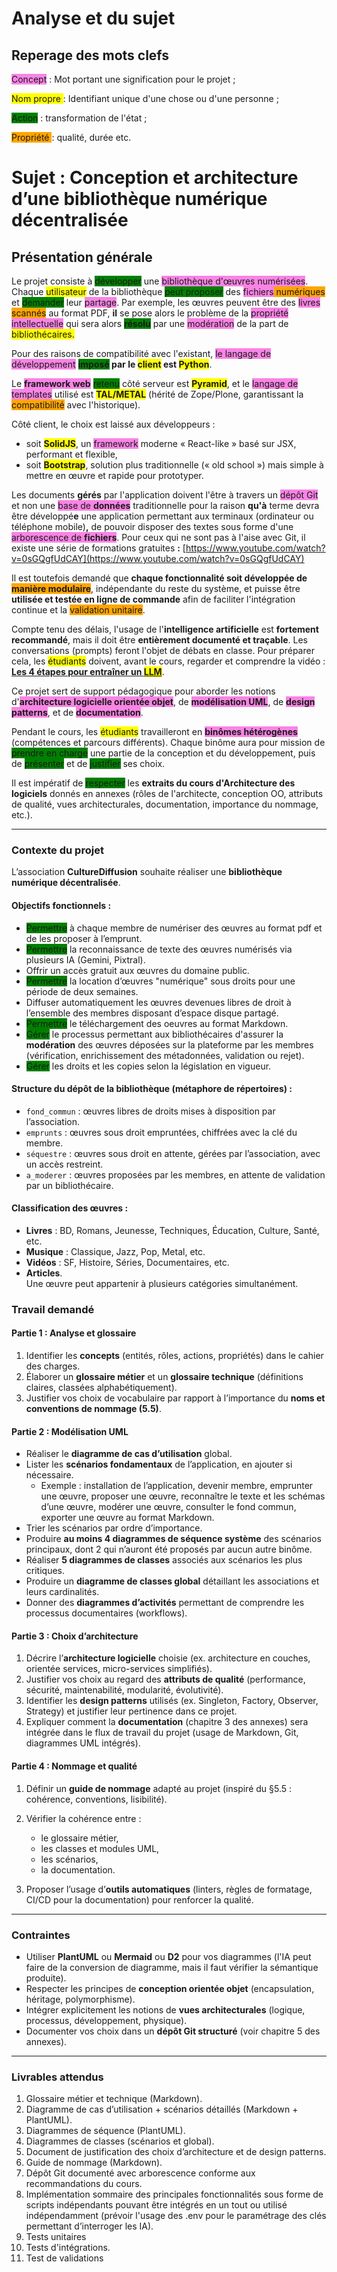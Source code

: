 # Analyse et  du sujet
## Reperage des mots clefs

<span style='background:#f984e5'>Concept</span> : Mot portant une signification pour le projet ;

<span style='background:yellow'>Nom propre </span>: Identifiant unique d'une chose ou d'une personne ;

<span style='background:green'>Action</span> : transformation de l'état ;

<span style='background:orange'>Propriété </span>: qualité, durée etc.

# Sujet : Conception et architecture d’une bibliothèque numérique décentralisée

## Présentation générale

Le projet consiste à <span style='background:green'>développer</span> une <span style='background:#f984e5'>bibliothèque d'œuvres numérisées</span>. Chaque <span style='background:yellow'>utilisateur</span> de la bibliothèque <span style='background:green'>peut proposer</span> des <span style='background:#f984e5'>fichiers</span><span style='background:orange'> numériques</span> et <span style='background:green'>demander</span> leur <span style='background:#f984e5'>partage</span>. Par exemple, les œuvres peuvent être des <span style='background:#f984e5'>livres</span> <span style='background:orange'>scannés</span> au format PDF, **il** se pose alors le problème de la <span style='background:#f984e5'>propriété intellectuelle</span> qui sera alors <span style='background:green'>**résolu**</span> par une <span style='background:#f984e5'>modération</span> de la part de <span style='background:yellow'>bibliothécaires.</span>

Pour des raisons de compatibilité avec l'existant, <span style='background:#f984e5'>le langage de développement</span> **<span style='background:green'>imposé</span> par le <span style='background:yellow'>client</span> est <span style='background:yellow'>Python</span>**.

Le **<span style='background:#f984e5'>framework web</span>** <span style='background:green'>retenu</span> côté serveur est **<span style='background:yellow'>Pyramid</span>**, et le <span style='background:#f984e5'>langage de templates</span> utilisé est **<span style='background:yellow'>TAL/METAL</span>** (hérité de Zope/Plone, garantissant la <span style='background:orange'>compatibilité</span> avec l'historique).

Côté client, le choix est laissé aux développeurs :

- soit <span style='background:yellow'>**SolidJS**</span>, un <span style='background:#f984e5'>framework</span> moderne « React-like » basé sur JSX, performant et flexible,
- soit <span style='background:yellow'>**Bootstrap**</span>, solution plus traditionnelle (« old school ») mais simple à mettre en œuvre et rapide pour prototyper.

Les documents **gérés** par l'application doivent l'être à travers un <span style='background:#f984e5'>dépôt Git</span> et non une <span style='background:#f984e5'>base de **données**</span> traditionnelle pour la raison **qu'à** terme devra être développé**e** une application permettant aux terminaux (ordinateur ou téléphone mobile)**,** de pouvoir disposer des textes sous forme d'une <span style='background:#f984e5'>arborescence de **fichiers**</span>. Pour ceux qui ne sont pas à l'aise avec Git, il existe une série de formations gratuites **:** [https://www.youtube.com/watch?v=0sGQgfUdCAY](https://www.youtube.com/watch?v=0sGQgfUdCAY)

Il est toutefois demandé que **chaque fonctionnalité soit développée de <span style='background:orange'>manière modulaire</span>**, indépendante du reste du système, et puisse être **utilisée et testée en ligne de commande** afin de faciliter l'intégration continue et la <span style='background:orange'>validation unitaire</span>.

Compte tenu des délais, l'usage de l'**intelligence artificielle** est **fortement recommandé**, mais il doit être **entièrement documenté et traçable**. Les conversations (prompts) feront l'objet de débats en classe. Pour préparer cela, les <span style='background:yellow'>étudiants</span> doivent, avant le cours, regarder et comprendre la vidéo : [**Les 4 étapes pour entraîner un <span style='background:yellow'>LLM</span>**](https://www.youtube.com/watch?v=YcIbZGTRMjI).

Ce projet sert de support pédagogique pour aborder les notions d'<span style='background:#f984e5'>**architecture logicielle orientée objet**</span>, de <span style='background:#f984e5'>**modélisation UML**</span>, de <span style='background:#f984e5'>**design patterns**</span>, et de <span style='background:#f984e5'>**documentation**</span>.

Pendant le cours, les <span style='background:yellow'>étudiants</span> travailleront en <span style='background:#f984e5'>**binômes hétérogènes**</span> (compétences et parcours différents). Chaque binôme aura pour mission de <span style='background:green'>prendre en charge</span> une partie de la conception et du développement, puis de <span style='background:green'>présenter</span> et de <span style='background:green'>justifier</span> ses choix.

Il est impératif de <span style='background:green'>respecter</span> les **extraits du cours d'Architecture des logiciels** donnés en annexes (rôles de l'architecte, conception OO, attributs de qualité, vues architecturales, documentation, importance du nommage, etc.).

---

### Contexte du projet

L’association **CultureDiffusion** souhaite réaliser une **bibliothèque numérique décentralisée**.

#### Objectifs fonctionnels :

- <span style='background:green'>Permettre</span> à chaque membre de numériser des œuvres au format pdf et de les proposer à l’emprunt.
- <span style='background:green'>Permettre</span> la reconnaissance de texte des œuvres numérisés via plusieurs IA (Gemini, Pixtral).
- Offrir un accès gratuit aux œuvres du domaine public.
- <span style='background:green'>Permettre</span> la location d’œuvres "numérique" sous droits pour une période de deux semaines.
- Diffuser automatiquement les œuvres devenues libres de droit à l’ensemble des membres disposant d’espace disque partagé.
- <span style='background:green'>Permettre</span> le téléchargement des oeuvres au format Markdown.
- <span style='background:green'>Gérer</span> le processus permettant aux bibliothécaires d'assurer la **modération** des œuvres déposées sur la plateforme par les membres (vérification, enrichissement des métadonnées, validation ou rejet).
- <span style='background:green'>Gérer</span> les droits et les copies selon la législation en vigueur.

#### Structure du dépôt de la bibliothèque (métaphore de répertoires) :

- `fond_commun` : œuvres libres de droits mises à disposition par l’association.
- `emprunts` : œuvres sous droit empruntées, chiffrées avec la clé du membre.
- `séquestre` : œuvres sous droit en attente, gérées par l’association, avec un accès restreint.
- `a_moderer` : œuvres proposées par les membres, en attente de validation par un bibliothécaire.

#### Classification des œuvres :

- **Livres** : BD, Romans, Jeunesse, Techniques, Éducation, Culture, Santé, etc.
- **Musique** : Classique, Jazz, Pop, Metal, etc.
- **Vidéos** : SF, Histoire, Séries, Documentaires, etc.
- **Articles**.  
    Une œuvre peut appartenir à plusieurs catégories simultanément.

### Travail demandé

#### Partie 1 : Analyse et glossaire

1. Identifier les **concepts** (entités, rôles, actions, propriétés) dans le cahier des charges.
2. Élaborer un **glossaire métier** et un **glossaire technique** (définitions claires, classées alphabétiquement).
3. Justifier vos choix de vocabulaire par rapport à l’importance du **noms et conventions de nommage (5.5)**.

#### Partie 2 : Modélisation UML

- Réaliser le **diagramme de cas d’utilisation** global.
- Lister les **scénarios fondamentaux** de l’application, en ajouter si nécessaire.
    - Exemple : installation de l’application, devenir membre, emprunter une œuvre, proposer une œuvre, reconnaître le texte et les schémas d’une œuvre, modérer une œuvre, consulter le fond commun, exporter une œuvre au format Markdown.
- Trier les scénarios par ordre d’importance.
- Produire **au moins 4 diagrammes de séquence système** des scénarios principaux, dont 2 qui n’auront été proposés par aucun autre binôme.
- Réaliser **5 diagrammes de classes** associés aux scénarios les plus critiques. 
- Produire un **diagramme de classes global** détaillant les associations et leurs cardinalités.
- Donner des **diagrammes d’activités** permettant de comprendre les processus documentaires (workflows).

#### Partie 3 : Choix d’architecture

1. Décrire l’**architecture logicielle** choisie (ex. architecture en couches, orientée services, micro-services simplifiés).
2. Justifier vos choix au regard des **attributs de qualité** (performance, sécurité, maintenabilité, modularité, évolutivité).
3. Identifier les **design patterns** utilisés (ex. Singleton, Factory, Observer, Strategy) et justifier leur pertinence dans ce projet.
4. Expliquer comment la **documentation** (chapitre 3 des annexes) sera intégrée dans le flux de travail du projet (usage de Markdown, Git, diagrammes UML intégrés).

#### Partie 4 : Nommage et qualité

1. Définir un **guide de nommage** adapté au projet (inspiré du §5.5 : cohérence, conventions, lisibilité).
2. Vérifier la cohérence entre :
    
    - le glossaire métier,
    - les classes et modules UML,
    - les scénarios,
    - la documentation.
        
3. Proposer l’usage d’**outils automatiques** (linters, règles de formatage, CI/CD pour la documentation) pour renforcer la qualité.
    

---

### Contraintes

- Utiliser **PlantUML** ou **Mermaid** ou **D2** pour vos diagrammes (l'IA peut faire de la conversion de diagramme, mais il faut vérifier la sémantique produite).
- Respecter les principes de **conception orientée objet** (encapsulation, héritage, polymorphisme).
- Intégrer explicitement les notions de **vues architecturales** (logique, processus, développement, physique).
- Documenter vos choix dans un **dépôt Git structuré** (voir chapitre 5 des annexes).

---

### Livrables attendus

1. Glossaire métier et technique (Markdown).
2. Diagramme de cas d’utilisation + scénarios détaillés (Markdown + PlantUML).
3. Diagrammes de séquence (PlantUML).
4. Diagrammes de classes (scénarios et global).
5. Document de justification des choix d’architecture et de design patterns.
6. Guide de nommage (Markdown).
7. Dépôt Git documenté avec arborescence conforme aux recommandations du cours.
8. Implémentation sommaire des principales fonctionnalités sous forme de scripts indépendants pouvant être intégrés en un tout ou utilisé indépendamment (prévoir l'usage des .env pour le paramétrage des clés permettant d’interroger les IA).
9. Tests unitaires
10. Tests d'intégrations.
11. Test de validations


